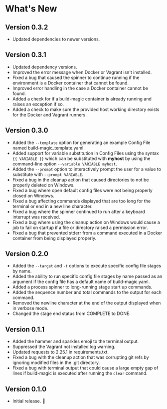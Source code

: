 # What's New

## Version 0.3.2

* Updated dependencies to newer versions.

## Version 0.3.1

* Updated dependency versions.
* Improved the error message when Docker or Vagrant isn't installed.
* Fixed a bug that caused the spinner to continue running if the environment is a Docker container that cannot be found.
* Improved error handling in the case a Docker container cannot be found.
* Added a check for if a build-magic container is already running and raises an exception if so.
* Added a check to make sure the provided host working directory exists for the Docker and Vagrant runners.

## Version 0.3.0

* Added the `--template` option for generating an example Config File named build-magic_template.yaml.
* Added support for variable substitution in Config Files using the syntax `{{ VARIABLE }}` which can be substituted with **myhost** by using the command-line option `--variable VARIABLE myhost`.
* Added the `--prompt` option to interactively prompt the user for a value to substitute with `--prompt VARIABLE`.
* Fixed a bug in the cleanup action that caused directories to not be properly deleted on Windows.
* Fixed a bug where open default config files were not being properly closed on Windows.
* Fixed a bug affecting commands displayed that are too long for the terminal or end in a new line character.
* Fixed a bug where the spinner continued to run after a keyboard interrupt was received.
* Fixed a bug where using the cleanup action on Windows would cause a job to fail on startup if a file or directory raised a permission error.
* Fixed a bug that prevented stderr from a command executed in a Docker container from being displayed properly.

## Version 0.2.0

* Added the `--target` and `-t` options to execute specific config file stages by name.
* Added the ability to run specific config file stages by name passed as an argument if the config file has a default name of build-magic.yaml.
* Added a process spinner to long-running stage start up commands.
* Added the sequence number and total commands to the output for each command.
* Removed the newline character at the end of the output displayed when in verbose mode.
* Changed the stage end status from COMPLETE to DONE.

## Version 0.1.1

* Added the hammer and sparkles emoji to the terminal output.
* Suppressed the Vagrant not installed log warning.
* Updated requests to 2.25.1 in requirements.txt.
* Fixed a bug with the cleanup action that was corrupting git refs by ignoring modified files in the .git directory.
* Fixed a bug with terminal output that could cause a large empty gap of lines if build-magic is executed after running the `clear` command.

## Version 0.1.0

* Initial release. &#x1f389;
